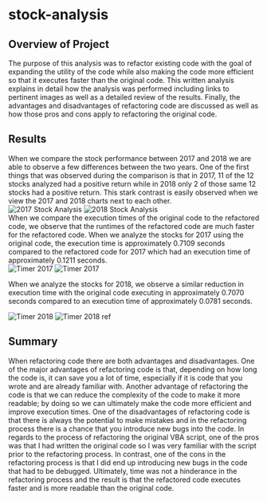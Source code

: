 # stock-analysis

## Overview of Project
The purpose of this analysis was to refactor existing code with the goal of expanding the utility of the code while also making the code more efficient so that it executes faster than the original code.  This written analysis explains in detail how the analysis was performed including links to pertinent images as well as a detailed review of the results. Finally, the advantages and disadvantages of refactoring code are discussed as well as how those pros and cons apply to refactoring the original code.

## Results
When we compare the stock performance between 2017 and 2018 we are able to observe a few differences between the two years.  One of the first things that was observed during the comparison is that in 2017, 11 of the 12 stocks analyzed had a positive return while in 2018 only 2 of those same 12 stocks had a positive return.  This stark contrast is easily observed when we view the 2017 and 2018 charts next to each other.  
![2017 Stock Analysis](https://user-images.githubusercontent.com/72433527/126043193-2b14c462-7fa9-4047-87ca-deeddf4a5188.PNG) ![2018 Stock Analysis](https://user-images.githubusercontent.com/72433527/126043228-981fda4f-9d31-4d8a-b56b-4946a51015c3.PNG)  
When we compare the execution times of the original code to the refactored code, we observe that the runtimes of the refactored code are much faster for the refactored code.  When we analyze the stocks for 2017 using the original code, the execution time is approximately 0.7109 seconds compared to the refactored code for 2017 which had an execution time of approximately 0.1211 seconds.  
![Timer 2017](https://user-images.githubusercontent.com/72433527/126043244-f1ab120f-5ac3-456a-a70e-d3440ad586f4.PNG)  ![Timer 2017](https://user-images.githubusercontent.com/72433527/126043244-f1ab120f-5ac3-456a-a70e-d3440ad586f4.PNG)
  
  When we analyze the stocks for 2018, we observe a similar reduction in execution time with the original code executing in approximately 0.7070 seconds compared to an execution time of approximately 0.0781 seconds. 
  
  ![Timer 2018](https://user-images.githubusercontent.com/72433527/126043277-ebc4d67f-f665-40b2-822c-b6dbc653c41b.PNG) ![Timer 2018 ref](https://user-images.githubusercontent.com/72433527/126043282-3ad900d3-5eac-4504-9056-e59d46b9d6a2.PNG)

## Summary
When refactoring code there are both advantages and disadvantages.  One of the major advantages of refactoring code is that, depending on how long the code is, it can save you a lot of time, especially if it is code that you wrote and are already familiar with.  Another advantage of refactoring the code is that we can reduce the complexity of the code to make it more readable; by doing so we can ultimately make the code more efficient and improve execution times.  One of the disadvantages of refactoring code is that there is always the potential to make mistakes and in the refactoring process there is a chance that you introduce new bugs into the code.  In regards to the process of refactoring the original VBA script, one of the pros was that I had written the original code so I was very familiar with the script prior to the refactoring process.  In contrast, one of the cons in the refactoring process is that I did end up introducing new bugs in the code that had to be debugged.  Ultimately, time was not a hinderance in the refactoring process and the result is that the refactored code executes faster and is more readable than the original code.
